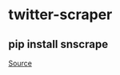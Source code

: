 # twitter-scraper

## pip install snscrape


<a href="https://github.com/JustAnotherArchivist/snscrape">Source</a>

